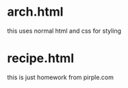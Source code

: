 # arch.html
this uses normal html and css for styling 
# recipe.html
this is just homework from pirple.com
